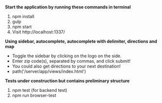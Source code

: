 **Start the application by running these commands in terminal**

1) npm install
2) gulp
3) npm start
4) Visit http://localhost:1337/ 

**Using sidebar, autocomplete, autocomplete with delimiter, directions and  map**
- Toggle the sidebar by clicking on the logo on the side.
- Enter zip code(s), separated by commas, and click submit!
- You could also get directions to your next destination! 
- path('/server/app/views/index.html')

**Tests under construction but contains preliminary structure**
1) npm test (for backend test)
2) npm run browser-test
